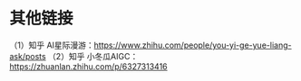 # 其他链接


（1）知乎 AI星际漫游：https://www.zhihu.com/people/you-yi-ge-yue-liang-ask/posts
（2）知乎 小冬瓜AIGC：https://zhuanlan.zhihu.com/p/6327313416




